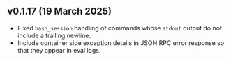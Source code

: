 ## v0.1.17 (19 March 2025)

- Fixed `bash_session` handling of commands whose `stdout` output do not include a trailing newline.
- Include container side exception details in JSON RPC error response so that they appear in eval logs.
